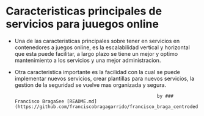 # Caracteristicas principales de servicios para juuegos online

- Una de las caracteristicas principales sobre tener en servicios en contenedores a juegos online, es la escalabilidad vertical y horizontal que
esta puede facilitar, a largo plazo se tiene un mejor y optimo mantenimiento a los servicios y una mejor administracion.

- Otra caracteristica importante es la facilidad con la cual se puede implementar nuevos servicios, crear plantillas para nuevos servicios,
la gestion de la seguridad se vuelve mas organizada y segura.







                                                          by ### Francisco BragaSee [README.md](https://github.com/franciscobragagarrido/francisco_braga_centrodedatos.git/README.md)  

